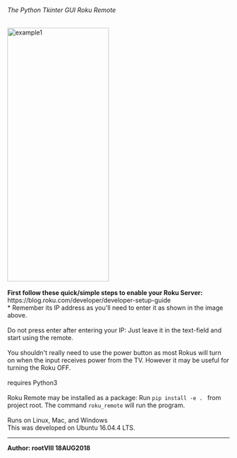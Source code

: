 ###### The Python Tkinter GUI Roku Remote
<img src="https://github.com/rootVIII/roku_remote/blob/master/screenshot.png" alt="example1" height="575" width="230">
<br><br>
<b>First follow these quick/simple steps to enable your Roku Server:</b>
<br>
https://blog.roku.com/developer/developer-setup-guide
<br>
* Remember its IP address as you'll need to
enter it as shown in the image above.
<br><br>
Do not press enter after entering your IP: Just leave it in the
text-field and start using the remote.
<br><br>
You shouldn't really need to use the power button as most Rokus
will turn on when the input receives power from the TV.
However it may be useful for turning the Roku OFF.
<br><br>
requires Python3
<br><br>
Roku Remote may be installed as a package:
Run <code>pip install -e . </code> from project root.
The command <code>roku_remote</code> will run the program.
<br><br>
Runs on Linux, Mac, and Windows
<br>
This was developed on Ubuntu 16.04.4 LTS.
<hr>
<b>Author: rootVIII 18AUG2018</b><br>
